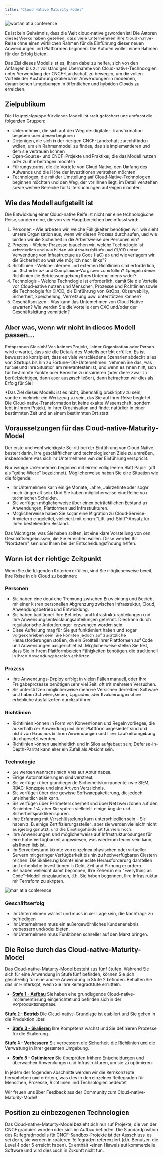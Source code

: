 ```yaml
---
title: "Cloud Native Maturity Model"
---
```




![woman at a conference](/images/woman-at-conference.jpg)

Es ist kein Geheimnis, dass die Welt cloud-native geworden ist! Die Autoren dieses Werks haben gesehen, dass viele Unternehmen ihre Cloud-native-Reise ohne einen wirklichen Rahmen für die Einführung dieser neuen Anwendungen und Plattformen beginnen. Die Autoren wollen einen Rahmen für den Erfolg bieten.

Das Ziel dieses Modells ist es, Ihnen dabei zu helfen, sich von den Anfängen bis zur vollständigen Übernahme von Cloud-native-Technologien unter Verwendung der CNCF-Landschaft zu bewegen, um die vollen Vorteile der Ausführung skalierbarer Anwendungen in modernen, dynamischen Umgebungen in öffentlichen und hybriden Clouds zu erreichen.

## Zielpublikum

Die Hauptzielgruppe für dieses Modell ist breit gefächert und umfasst die folgenden Gruppen:

* Unternehmen, die sich auf den Weg der digitalen Transformation begeben oder diesen beginnen
* Diejenigen, die sich in der riesigen CNCF-Landschaft zurechtfinden wollen, um ein Rahmenmodell zu finden, das sie implementieren und dem sie vertrauen können
* Open-Source- und CNCF-Projekte und Praktiker, die das Modell nutzen oder zu ihm beitragen möchten
* Führungsteams, die die Vorteile von Cloud Native, den Umfang des Aufwands und die Höhe der Investitionen verstehen möchten
* Technologen, die mit der Umstellung auf Cloud-Native-Technologien beginnen möchten und den Weg, der vor ihnen liegt, im Detail verstehen sowie weitere Bereiche für Untersuchungen aufzeigen möchten

## Wie das Modell aufgeteilt ist

Die Entwicklung einer Cloud-native Reife ist nicht nur eine technologische Reise, sondern eine, die von vier Hauptbereichen beeinflusst wird:

1. Personen - Wie arbeiten wir, welche Fähigkeiten benötigen wir, wie sieht unsere Organisation aus, wenn wir diesen Prozess durchlaufen, und wie binden wir die Sicherheit in die Arbeitsweise der Personen ein?
2. Prozess - Welche Prozesse brauchen wir, welche Technologie ist erforderlich und wie bilden wir Arbeitsabläufe und CI/CD unter Verwendung von Infrastructure as Code (IaC) ab und wie verlagern wir die Sicherheit so weit wie möglich nach links"?
3. Richtlinien - Welche internen und externen Richtlinien sind erforderlich, um Sicherheits- und Compliance-Vorgaben zu erfüllen? Spiegeln diese Richtlinien die Betriebsumgebung Ihres Unternehmens wider?
4. Technologie - Welche Technologie ist erforderlich, damit Sie die Vorteile von Cloud-native nutzen und Menschen, Prozesse und Richtlinien sowie die Technologie für CI/CD, die Einführung von GitOps, Observability, Sicherheit, Speicherung, Vernetzung usw. unterstützen können?
5. Geschäftsnutzen - Was kann das Unternehmen von Cloud Native erwarten? Wie werden Sie die Vorteile dem CXO und/oder der Geschäftsleitung vermitteln?

## Aber was, wenn wir nicht in dieses Modell passen...

Entspannen Sie sich! Von keinem Projekt, keiner Organisation oder Person wird erwartet, dass sie alle Details des Modells perfekt erfüllen. Es ist bewusst so konzipiert, dass es viele verschiedene Szenarien abdeckt; alles von Startups bis hin zu Fortune-100-Unternehmen. Nehmen Sie das, was für Sie und Ihre Situation am relevantesten ist, und wenn es Ihnen hilft, sich für bestimmte Punkte oder Bereiche zu inspirieren (oder diese zwar zu berücksichtigen, dann aber auszuschließen), dann betrachten wir dies als Erfolg für Sie!

*Das Ziel dieses Modells ist es nicht, übermäßig präskriptiv zu sein, sondern vielmehr ein Werkzeug zu sein, das Sie auf Ihrer Reise begleitet. Die Cloud-native-Transformation ist keine exakte Wissenschaft, sondern lebt in Ihrem Projekt, in Ihrer Organisation und findet natürlich in einer bestimmten Zeit und an einem bestimmten Ort statt.

## Voraussetzungen für das Cloud-native-Maturity-Model

Der erste und wohl wichtigste Schritt bei der Einführung von Cloud Native besteht darin, Ihre geschäftlichen und technologischen Ziele zu umreißen, insbesondere was sich Ihr Unternehmen von der Einführung verspricht.

Nur wenige Unternehmen beginnen mit einem völlig leeren Blatt Papier (oft als "grüne Wiese" bezeichnet).  Möglicherweise haben Sie eine Situation wie die folgende:

* Ihr Unternehmen kann einige Monate, Jahre, Jahrzehnte oder sogar noch länger alt sein. Und Sie haben möglicherweise eine Reihe von technischen Schulden.
* Sie verfügen möglicherweise über einen beträchtlichen Bestand an Anwendungen, Plattformen und Infrastrukturen.
* Möglicherweise haben Sie sogar eine Migration zu Cloud-Service-Anbietern eingeleitet, vielleicht mit einem "Lift-and-Shift"-Ansatz für Ihren bestehenden Bestand.

Das Wichtigste, was Sie haben sollten, ist eine klare Vorstellung von den Geschäftsergebnissen, die Sie erreichen wollen. Diese werden Ihr "Nordstern" sein und Ihnen bei der Entscheidungsfindung helfen.

## Wann ist der richtige Zeitpunkt

Wenn Sie die folgenden Kriterien erfüllen, sind Sie möglicherweise bereit, Ihre Reise in die Cloud zu beginnen:

### Personen

* Sie haben eine deutliche Trennung zwischen Entwicklung und Betrieb, mit einer klaren personellen Abgrenzung zwischen Infrastruktur, Cloud, Anwendungsbetrieb und Entwicklung.
* Sie haben traditionell Ihre Betriebs- und Infrastrukturabteilungen und Ihre Anwendungsentwicklungsabteilungen getrennt. Dies kann durch regulatorische Anforderungen erzwungen worden sein.
* Diese Aufteilung mag für Sie gut funktioniert haben und sogar vorgeschrieben sein. Sie könnten jedoch auf zusätzliche Herausforderungen stoßen, da ein Großteil Ihrer Plattformen auf Code und Anwendungen ausgerichtet ist. Möglicherweise stellen Sie fest, dass Sie in Ihrem Plattformbereich Fähigkeiten benötigen, die traditionell in Ihren Anwendungsbereich gehörten.

### Prozess

* Ihre Anwendungs-Deploy erfolgt in vielen Fällen manuell, oder Ihre Freigabeprozesse benötigen sehr viel Zeit, oft mit mehreren Versuchen.
* Sie unterstützen möglicherweise mehrere Versionen derselben Software und haben Schwierigkeiten, Upgrades oder Evaluierungen ohne erhebliche Ausfallzeiten durchzuführen.

### Richtlinien

* Richtlinien können in Form von Konventionen und Regeln vorliegen, die außerhalb der Anwendung und ihrer Plattform angesiedelt sind und nicht von Haus aus in Ihren Anwendungen und Ihrer Laufzeitumgebung durchgesetzt werden.
* Richtlinien können uneinheitlich und in Silos aufgebaut sein; Defense-in-Depth-Parität kann eher ein Zufall als Absicht sein.

### Technologie

* Sie werden wahrscheinlich VMs auf Abruf haben.
* Einige Automatisierungen sind verstreut.
* Sie verfügen über grundlegende Sicherheitskomponenten wie SIEM, RBAC-Konzepte und eine Art von Verzeichnis.
* Sie verfügen über eine gewisse Softwarepaketierung, die jedoch uneinheitlich sein kann.
* Sie verfügen über Perimetersicherheit und über Netzwerkzonen auf den Schichten 1-4, aber Sie spüren vielleicht einige Ängste und Sicherheitspraktiken spüren.
* Ihre Erfahrung mit Verschlüsselung kann unterschiedlich sein - Sie haben z. B. einige Zertifizierungsstellen, aber sie werden vielleicht nicht ausgiebig genutzt, und die Einstiegshürde ist für viele hoch.
* Ihre Anwendungen sind möglicherweise auf Infrastrukturlösungen für eine hohe Verfügbarkeit angewiesen, was wiederum teurer sein kann, als Ihnen lieb ist.
* Ihr Serverbestand könnte von einzelnen physischen oder virtuellen Servern mit geringer Verfügbarkeit bis hin zu hochverfügbaren Clustern reichen. Die Skalierung könnte eine echte Herausforderung darstellen und erhebliche Investitionen in Geld, Zeit und Planung erfordern.
* Sie haben vielleicht damit begonnen, Ihre Zehen in ein "Everything as Code"-Modell einzutauchen, d.h. Sie haben begonnen, Ihre Infrastruktur mit Terraform zu skripten.

![man at a conference](/images/man-at-conference.jpg)

### Geschäftserfolg

* Ihr Unternehmen wächst und muss in der Lage sein, die Nachfrage zu befriedigen.
* Ihr Unternehmen muss ein außergewöhnliches Kundenerlebnis verbessern und/oder bieten.
* Ihr Unternehmen muss Funktionen schneller auf den Markt bringen.

## Die Reise durch das Cloud-native-Maturity-Model

Das Cloud-native-Maturity-Model besteht aus fünf Stufen. Während Sie sich für eine Anwendung in Stufe fünf befinden, können Sie sich gleichzeitig für eine andere Anwendung in Stufe 2 befinden. Behalten Sie das im Hinterkopf, wenn Sie Ihre Reifegradstufe ermitteln.

* **[Stufe 1 - Aufbau](/Stufe-1/)**
Sie haben eine grundlegende Cloud-native-Implementierung eingerichtet und befinden sich in der Vorproduktionsphase.

**[Stufe 2 - Betrieb](/Stufe-2/)**
Die Cloud-native-Grundlage ist etabliert und Sie gehen in die Produktion über.

* **[Stufe 3 - Skalieren](/Stufe-3/)**
Ihre Kompetenz wächst und Sie definieren Prozesse für die Skalierung.

**[Stufe 4 - Verbessern](/Stufe-4/)**
Sie verbessern die Sicherheit, die Richtlinien und die Verwaltung in Ihrer gesamten Umgebung.

* **[Stufe 5 - Optimieren](/Stufe-5/)**
Sie überprüfen frühere Entscheidungen und überwachen Anwendungen und Infrastrukturen, um sie zu optimieren.

In jedem der folgenden Abschnitte werden wir die Kernkonzepte hervorheben und erörtern, was dies in den einzelnen Reifegraden für Menschen, Prozesse, Richtlinien und Technologien bedeutet.

Wir freuen uns über Feedback aus der Community zum Cloud-native-Maturity-Model!

## Position zu einbezogenen Technologien
Das Cloud-native-Maturity-Model bezieht sich nur auf Projekte, die von der CNCF graduiert wurden oder sich im Aufbau befinden. Die Standardposition des Reifegradmodells für CNCF-Sandbox-Projekte ist der Ausschluss, es sei denn, sie werden in späteren Reifegraden referenziert (d.h. Benutzer, die Level 4 oder 5 erreicht haben). Es enthält keinen Hinweis auf kommerzielle Software und wird dies auch in Zukunft nicht tun.

